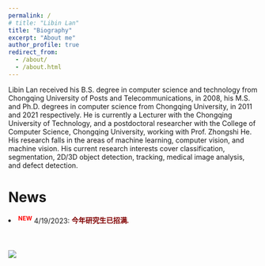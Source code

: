 ```yaml
---
permalink: /
# title: "Libin Lan"
title: "Biography"
excerpt: "About me"
author_profile: true
redirect_from: 
  - /about/
  - /about.html
---
```

<p>Libin Lan received his B.S. degree in computer science and technology from Chongqing University of Posts and Telecommunications, in 2008, his M.S. and Ph.D. degrees in computer science from Chongqing University, in 2011 and 2021 respectively. He is currently a Lecturer with the Chongqing University of Technology, and a postdoctoral researcher with the College of Computer Science, Chongqing University, working with Prof. Zhongshi He. His research falls in the areas of machine learning, computer vision, and machine vision. His current research interests cover classification, segmentation, 2D/3D object detection, tracking, medical image analysis, and defect detection. </p>

News
======
<!--<li><sup><span style="color:red;"><strong>NEW</strong></span></sup> 12/30/2021: <font color="#800000"><b><span style="font-family: Calibri">one paper is recommended to JCST. </span></b></font></li> -->

<li><sup><span style="color:red;"><strong>NEW</strong></span></sup> 4/19/2023: <font color="#800000"><b><span style="font-family: Calibri">今年研究生已招满. </span></b></font></li>
<br>

<!--Service and Activities -->
<!-- ====== -->
<!-- <li>IEEE Member, CCF Member. </li> -->

<!--<li><font color="#800000"><b><span style="font-family: Calibri">IEEE Member, CCF Member. </span></b></font></li>-->
<!--<li><font color="#800000"><b><span style="font-family: Calibri">CCF Member. </span></b></font></li>-->
<!-- <li><font color="#800000"><b><span style="font-family: Calibri">Journal reviewer: IEEE ACCESS. </span></b></font></li> -->

<!-- Technical Strengths & Language Skills
====== -->
<!-- <li>Programming Languages: Matlab, Python, C/C++.</li>
<li>Deep Learning Packages: Caffe, Tensorflow, Pytorch.</li>
<li>English: College English Test Band 4(CET4, 2005)and Band 6(CET6, 2006).</li> -->
<!--<li><font color="#800000"><b><span style="font-family: Calibri">Programming Languages: Matlab, Python, C/C++. </span></b></font></li>
<li><font color="#800000"><b><span style="font-family: Calibri">Deep Learning Packages: Caffe, Tensorflow, Pytorch. </span></b></font></li>
<li><font color="#800000"><b><span style="font-family: Calibri">English: College English Test Band 4(CET4, 2005)and Band 6(CET6, 2006). </span></b></font></li>-->
<br>
<br>
<body>
<a href='https://clustrmaps.com/site/1bmp6'  title='Visit tracker'><img src='//clustrmaps.com/map_v2.png?cl=ffffff&w=268&t=m&d=zZoQrA7dtzVVit3KMJaJwRYNVJOYWAGdGSfkGgm9SuE&co=2d78ad&ct=ffffff'/></a>
</body>
